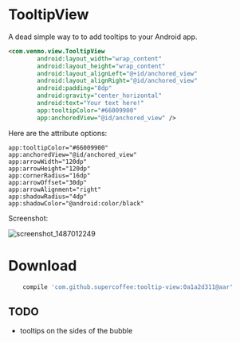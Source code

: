 # TooltipView

A dead simple way to to add tooltips to your Android app.

```xml
<com.venmo.view.TooltipView
        android:layout_width="wrap_content"
        android:layout_height="wrap_content"
        android:layout_alignLeft="@+id/anchored_view"
        android:layout_alignRight="@id/anchored_view"
        android:padding="8dp"
        android:gravity="center_horizontal"
        android:text="Your text here!"
        app:tooltipColor="#66009900"
        app:anchoredView="@id/anchored_view" />
```

Here are the attribute options:

```
app:tooltipColor="#66009900"
app:anchoredView="@id/anchored_view"
app:arrowWidth="120dp"
app:arrowHeight="120dp"
app:cornerRadius="16dp"
app:arrowOffset="30dp"
app:arrowAlignment="right"
app:shadowRadius="4dp"
app:shadowColor="@android:color/black"
```

Screenshot:

![screenshot_1487012249](https://cloud.githubusercontent.com/assets/3880240/22898286/85eb1e74-f1db-11e6-9339-1892708a76ab.png)


# Download
```groovy
    compile 'com.github.supercoffee:tooltip-view:0a1a2d311@aar'
```

## TODO
 - tooltips on the sides of the bubble
